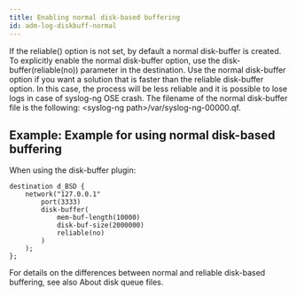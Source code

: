 ```yaml
---
title: Enabling normal disk-based buffering
id: adm-log-diskbuff-normal
---
```


If the reliable() option is not set, by default a normal disk-buffer is
created. To explicitly enable the normal disk-buffer option, use the
disk-buffer(reliable(no)) parameter in the destination. Use the normal
disk-buffer option if you want a solution that is faster than the
reliable disk-buffer option. In this case, the process will be less
reliable and it is possible to lose logs in case of syslog-ng OSE crash.
The filename of the normal disk-buffer file is the following:
\<syslog-ng path\>/var/syslog-ng-00000.qf.

## Example: Example for using normal disk-based buffering

When using the disk-buffer plugin:

```config
destination d_BSD {
    network("127.0.0.1"
        port(3333)
        disk-buffer(
            mem-buf-length(10000)
            disk-buf-size(2000000)
            reliable(no)
        )
    );
};
```

For details on the differences between normal and reliable disk-based
buffering, see also About disk queue files.
